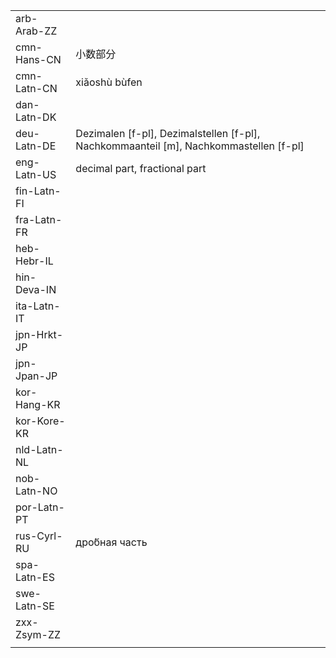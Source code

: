 | | | |
|-|-|-|
| arb-Arab-ZZ |  |  |
| cmn-Hans-CN | 小数部分 |  |
| cmn-Latn-CN | xiǎoshù bùfen |  |
| dan-Latn-DK |  |  |
| deu-Latn-DE | Dezimalen [f-pl], Dezimalstellen [f-pl], Nachkommaanteil [m], Nachkommastellen [f-pl] |  |
| eng-Latn-US | decimal part, fractional part |  |
| fin-Latn-FI |  |  |
| fra-Latn-FR |  |  |
| heb-Hebr-IL |  |  |
| hin-Deva-IN |  |  |
| ita-Latn-IT |  |  |
| jpn-Hrkt-JP |  |  |
| jpn-Jpan-JP |  |  |
| kor-Hang-KR |  |  |
| kor-Kore-KR |  |  |
| nld-Latn-NL |  |  |
| nob-Latn-NO |  |  |
| por-Latn-PT |  |  |
| rus-Cyrl-RU | дро́бная часть |  |
| spa-Latn-ES |  |  |
| swe-Latn-SE |  |  |
| zxx-Zsym-ZZ |  |  |
|  |  |  |